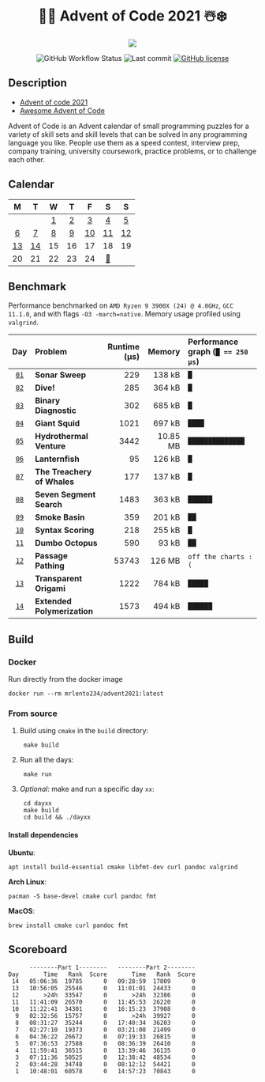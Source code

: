 <div align="center">

# 🎅🎄 Advent of Code 2021 ☃️❄️
 

![](https://img.shields.io/badge/stars%20⭐-28-gold.svg)

![GitHub Workflow Status](https://img.shields.io/github/workflow/status/lento234/advent2021/CMake)
![Last commit](https://img.shields.io/github/last-commit/lento234/advent2021)
[![GitHub license](https://img.shields.io/github/license/lento234/advent2021?color=blue)](https://github.com/lento234/advent2021/blob/main/LICENSE)

</div>


## Description

- [Advent of code 2021](https://adventofcode.com/2021/)
- [Awesome Advent of Code](https://github.com/Bogdanp/awesome-advent-of-code)


Advent of Code is an Advent calendar of small programming puzzles for a variety of skill sets and skill levels that can be solved in any programming language you like. People use them as a speed contest, interview prep, company training, university coursework, practice problems, or to challenge each other. 

## Calendar

|           M           |           T           |          W           |          T           |           F           |              S              |           S           |
| :-------------------: | :-------------------: | :------------------: | :------------------: | :-------------------: | :-------------------------: | :-------------------: |
|                       |                       | [1](day01/README.md) | [2](day02/README.md) | [3](day03/README.md)  |    [4](day04/README.md)     | [5](day05/README.md)  |
| [6](day06/README.md)  | [7](day07/README.md)  | [8](day08/README.md) | [9](day09/README.md) | [10](day10/README.md) |    [11](day11/README.md)    | [12](day12/README.md) |
| [13](day13/README.md) | [14](day14/README.md) |          15          |          16          |          17           |             18              |          19           |
|          20           |          21           |          22          |          23          |          24           | [🎁](https://bit.ly/3pnrWiY) |                       |

## Benchmark

Performance benchmarked on `AMD Ryzen 9 3900X (24) @ 4.0GHz`, `GCC 11.1.0`, and with flags `-O3 -march=native`. Memory usage profiled using `valgrind`.


|            Day             | Problem                     | Runtime (μs) |   Memory | Performance graph (`█ == 250 μs`) |
| :------------------------: | :-------------------------- | -----------: | -------: | :-------------------------------- |
| [`01`](day01/src/main.cpp) | **Sonar Sweep**             |          229 |   138 kB | `█`                               |
| [`02`](day02/src/main.cpp) | **Dive!**                   |          285 |   364 kB | `█`                               |
| [`03`](day03/src/main.cpp) | **Binary Diagnostic**       |          302 |   685 kB | `█`                               |
| [`04`](day04/src/main.cpp) | **Giant Squid**             |         1021 |   697 kB | `████`                            |
| [`05`](day05/src/main.cpp) | **Hydrothermal Venture**    |         3442 | 10.85 MB | `██████████████`                  |
| [`06`](day06/src/main.cpp) | **Lanternfish**             |           95 |   126 kB | `█`                               |
| [`07`](day07/src/main.cpp) | **The Treachery of Whales** |          177 |   137 kB | `█`                               |
| [`08`](day08/src/main.cpp) | **Seven Segment Search**    |         1483 |   363 kB | `██████`                          |
| [`09`](day09/src/main.cpp) | **Smoke Basin**             |          359 |   201 kB | `██`                              |
| [`10`](day10/src/main.cpp) | **Syntax Scoring**          |          218 |   255 kB | `█`                               |
| [`11`](day11/src/main.cpp) | **Dumbo Octopus**           |          590 |    93 kB | `██`                              |
| [`12`](day12/src/main.cpp) | **Passage Pathing**         |        53743 |   126 MB | `off the charts :(`               |
| [`13`](day13/src/main.cpp) | **Transparent Origami**     |         1222 |   784 kB | `█████`                           |
| [`14`](day14/src/main.cpp) | **Extended Polymerization** |         1573 |   494 kB | `██████`                          |


## Build 

### Docker

Run directly from the docker image

    docker run --rm mrlento234/advent2021:latest

### From source

1. Build using `cmake` in the `build` directory:

        make build

2. Run all the days:

        make run

3. *Optional*: make and run a specific day `xx`:

        cd dayxx
        make build
        cd build && ./dayxx

#### Install dependencies

**Ubuntu**:
    
    apt install build-essential cmake libfmt-dev curl pandoc valgrind

**Arch Linux**:

    pacman -S base-devel cmake curl pandoc fmt

**MacOS**: 

    brew install cmake curl pandoc fmt

## Scoreboard

          --------Part 1--------   --------Part 2--------
    Day       Time   Rank  Score       Time   Rank  Score
     14   05:06:36  19785      0   09:28:59  17809      0
     13   10:56:05  25546      0   11:01:01  24433      0
     12       >24h  33547      0       >24h  32386      0
     11   11:41:09  26570      0   11:45:53  26220      0
     10   11:22:41  34301      0   16:15:23  37908      0
      9   02:32:56  15757      0       >24h  39927      0
      8   08:31:27  35244      0   17:40:34  36203      0
      7   02:27:10  19373      0   03:21:08  21499      0
      6   04:36:22  26672      0   07:19:33  26815      0
      5   07:36:53  27588      0   08:36:39  26410      0
      4   11:59:41  36515      0   13:39:46  36135      0
      3   07:11:36  50525      0   12:38:42  48534      0
      2   03:44:28  34748      0   08:12:12  54421      0
      1   10:48:01  60578      0   14:57:23  70843      0
